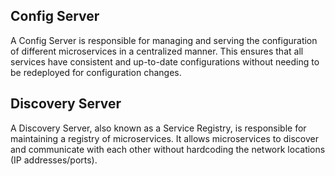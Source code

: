 ## Config Server
A Config Server is responsible for managing and serving the configuration of different microservices in a centralized manner. 
This ensures that all services have consistent and up-to-date configurations without needing to be redeployed for configuration changes.

## Discovery Server
A Discovery Server, also known as a Service Registry, is responsible for maintaining a registry of microservices. 
It allows microservices to discover and communicate with each other without hardcoding the network locations (IP addresses/ports).
